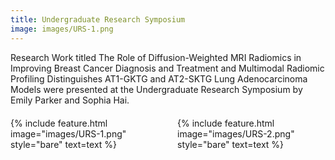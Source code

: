 ```yaml
---
title: Undergraduate Research Symposium
image: images/URS-1.png
---
```


Research Work titled The Role of Diffusion-Weighted MRI Radiomics in Improving Breast Cancer Diagnosis and Treatment and Multimodal Radiomic Profiling Distinguishes AT1-GKTG and AT2-SKTG Lung Adenocarcinoma Models were presented at the Undergraduate Research Symposium by Emily Parker and Sophia Hai.

<div style="display: grid; grid-template-columns: 1fr 1fr; gap: 30px; margin: 20px 0;">
  <div style="display: flex; justify-content: center; align-items: center;">
    {% include feature.html image="images/URS-1.png" style="bare" text=text %}
  </div>
  <div style="display: flex; justify-content: center; align-items: center;">
    {% include feature.html image="images/URS-2.png" style="bare" text=text %}
  </div>
</div>












